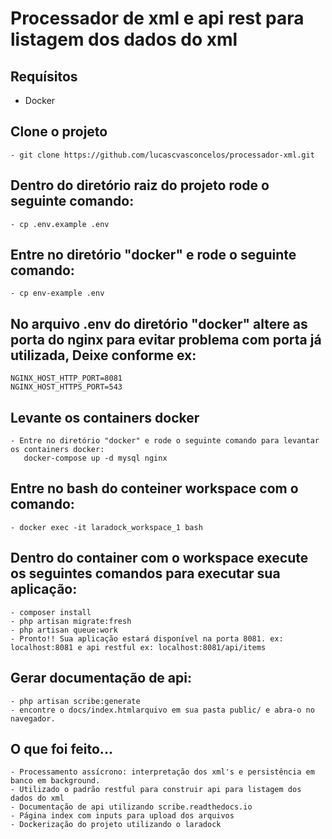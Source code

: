 # Processador de xml e api rest para listagem dos dados do xml 

## Requísitos
- Docker

## Clone o projeto
```
- git clone https://github.com/lucascvasconcelos/processador-xml.git
```

## Dentro do diretório raiz do projeto rode o seguinte comando:
```
- cp .env.example .env

```

## Entre no diretório "docker" e rode o seguinte comando:
```
- cp env-example .env

```
## No arquivo .env do diretório "docker" altere as porta do nginx para evitar problema com porta já utilizada, Deixe conforme ex:
```
NGINX_HOST_HTTP_PORT=8081
NGINX_HOST_HTTPS_PORT=543
```

## Levante os containers docker
```
- Entre no diretório "docker" e rode o seguinte comando para levantar os containers docker:
   docker-compose up -d mysql nginx
```

## Entre no bash do conteiner workspace com o comando:
```
- docker exec -it laradock_workspace_1 bash
```

## Dentro do container com o workspace execute os seguintes comandos para executar sua aplicação:
```
- composer install
- php artisan migrate:fresh
- php artisan queue:work
- Pronto!! Sua aplicação estará disponível na porta 8081. ex: localhost:8081 e api restful ex: localhost:8081/api/items 
```

## Gerar documentação de api:
```
- php artisan scribe:generate
- encontre o docs/index.htmlarquivo em sua pasta public/ e abra-o no navegador.
```

## O que foi feito...

```
- Processamento assícrono: interpretação dos xml's e persistência em banco em background.
- Utilizado o padrão restful para construir api para listagem dos dados do xml
- Documentação de api utilizando scribe.readthedocs.io
- Página index com inputs para upload dos arquivos
- Dockerização do projeto utilizando o laradock
```
